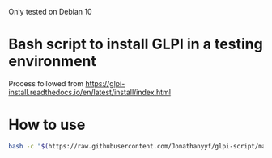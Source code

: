 Only tested on Debian 10

# Bash script to install GLPI in a testing environment
Process followed from https://glpi-install.readthedocs.io/en/latest/install/index.html
# How to use 
```bash
bash -c "$(https://raw.githubusercontent.com/Jonathanyyf/glpi-script/master/glpi.sh)"
```